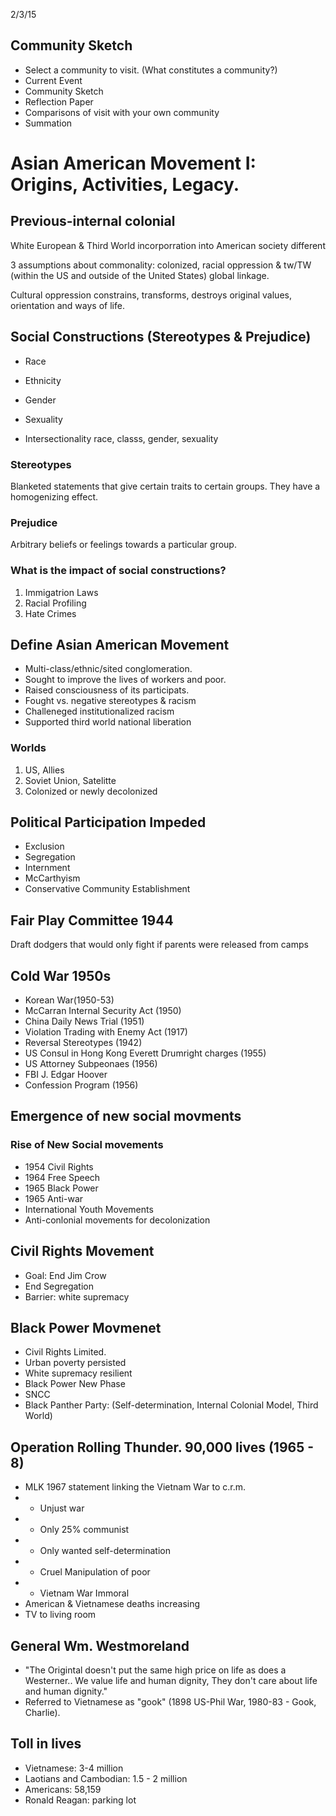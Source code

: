 2/3/15

## Community Sketch
- Select a community to visit.  (What constitutes a community?)
- Current Event
- Community Sketch
- Reflection Paper
- Comparisons of visit with your own community
- Summation

# Asian American Movement I: Origins, Activities, Legacy.

## Previous-internal colonial

White European & Third World incorporration into American society different

3 assumptions about commonality: colonized, racial oppression & tw/TW (within the US and outside of the United States) global linkage.

Cultural oppression constrains, transforms, destroys original values, orientation and ways of life.

## Social Constructions (Stereotypes & Prejudice)

- Race

- Ethnicity

- Gender

- Sexuality

- Intersectionality race, classs, gender, sexuality

### Stereotypes
Blanketed statements that give certain traits to certain groups.  They have a homogenizing effect.

### Prejudice
Arbitrary beliefs or feelings towards a particular group.

### What is the impact of social constructions?

1. Immigatrion Laws
2. Racial Profiling
3. Hate Crimes

## Define Asian American Movement
- Multi-class/ethnic/sited conglomeration.
- Sought to improve the lives of workers and poor.
- Raised consciousness of its participats.
- Fought vs. negative stereotypes & racism
- Challeneged institutionalized racism
- Supported third world national liberation

### Worlds
1. US, Allies
2. Soviet Union, Satelitte
3. Colonized or newly decolonized

## Political Participation Impeded
- Exclusion
- Segregation
- Internment
- McCarthyism
- Conservative Community Establishment

## Fair Play Committee 1944
Draft dodgers that would only fight if parents were released from camps

## Cold War 1950s
- Korean War(1950-53)
- McCarran Internal Security Act (1950)
- China Daily News Trial (1951)
- Violation Trading with Enemy Act (1917)
- Reversal Stereotypes (1942)
- US Consul in Hong Kong Everett Drumright charges (1955)
- US Attorney Subpeonaes (1956)
- FBI J. Edgar Hoover
- Confession Program (1956)

## Emergence of new social movments
### Rise of New Social movements
- 1954 Civil Rights
- 1964 Free Speech
- 1965 Black Power
- 1965 Anti-war
- International Youth Movements
- Anti-conlonial movements for decolonization

## Civil Rights Movement
- Goal: End Jim Crow
- End Segregation
- Barrier: white supremacy

## Black Power Movmenet
- Civil Rights Limited.
- Urban poverty persisted
- White supremacy resilient
- Black Power New Phase
- SNCC
- Black Panther Party: (Self-determination, Internal Colonial Model, Third World)

## Operation Rolling Thunder. 90,000 lives (1965 - 8)
- MLK 1967 statement linking the Vietnam War to c.r.m.
- - Unjust war
- - Only 25% communist
- - Only wanted self-determination
- - Cruel Manipulation of poor
- - Vietnam War Immoral
- American & Vietnamese deaths increasing
- TV to living room

## General Wm. Westmoreland
- "The Origintal doesn't put the same high price on life as does a Westerner.. We value life and human dignity,  They don't care about life and human dignity."
- Referred to Vietnamese as "gook" (1898 US-Phil War, 1980-83 - Gook, Charlie).

## Toll in lives
- Vietnamese: 3-4 million
- Laotians and Cambodian: 1.5 - 2 million
- Americans: 58,159
- Ronald Reagan: parking lot
